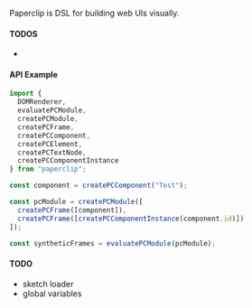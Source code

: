 Paperclip is DSL for building web UIs visually.

#### TODOS

-

#### API Example

```javascript
import {
  DOMRenderer,
  evaluatePCModule,
  createPCModule,
  createPCFrame,
  createPCComponent,
  createPCElement,
  createPCTextNode,
  createPCComponentInstance
} from "paperclip";

const component = createPCComponent("Test");

const pcModule = createPCModule([
  createPCFrame([component]),
  createPCFrame([createPCComponentInstance(component.id)])
]);

const syntheticFrames = evaluatePCModule(pcModule);
```

#### TODO

* sketch loader
* global variables
